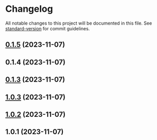 # Changelog

All notable changes to this project will be documented in this file. See [standard-version](https://github.com/conventional-changelog/standard-version) for commit guidelines.

## [0.1.5](https://github.com/WailanTirajoh/waitest-gem/compare/v0.1.4...v0.1.5) (2023-11-07)



## 0.1.4 (2023-11-07)



## [0.1.3](https://github.com/WailanTirajoh/waitest-gem/compare/v1.0.3...v0.1.3) (2023-11-07)



## [1.0.3](https://github.com/WailanTirajoh/waitest-gem/compare/v1.0.2...v1.0.3) (2023-11-07)



## [1.0.2](https://github.com/WailanTirajoh/waitest-gem/compare/v1.0.1...v1.0.2) (2023-11-07)



## 1.0.1 (2023-11-07)
